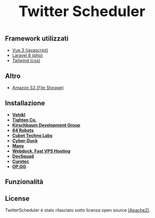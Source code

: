 <p align="center" style="font-size: 3rem; font-weight: bold">Twitter Scheduler</p>

## Framework utilizzati

- [Vue 3 (javascript)](https://laravel.com/docs/routing)
- [Laravel 8 (php)](https://laravel.com/docs/container)
- [Tailwind (css)](https://laravel.com/docs/session)

## Altro

- [Amazon S3 (File Storage)](https://laravel.com/docs/session)

## Installazione

- **[Vehikl](https://vehikl.com/)**
- **[Tighten Co.](https://tighten.co)**
- **[Kirschbaum Development Group](https://kirschbaumdevelopment.com)**
- **[64 Robots](https://64robots.com)**
- **[Cubet Techno Labs](https://cubettech.com)**
- **[Cyber-Duck](https://cyber-duck.co.uk)**
- **[Many](https://www.many.co.uk)**
- **[Webdock, Fast VPS Hosting](https://www.webdock.io/en)**
- **[DevSquad](https://devsquad.com)**
- **[Curotec](https://www.curotec.com/services/technologies/laravel/)**
- **[OP.GG](https://op.gg)**

## Funzionalità

## License

TwitterScheduler è stato rilasciato sotto licenza open source [(Apache2)](https://opensource.org/licenses/MIT).

